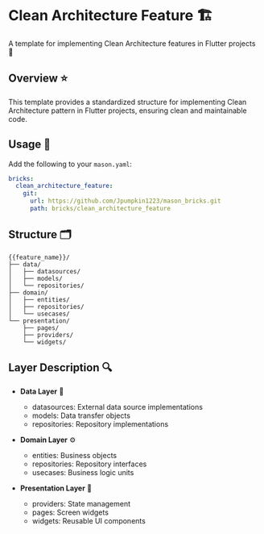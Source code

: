 # Clean Architecture Feature 🏗️

A template for implementing Clean Architecture features in Flutter projects 🎯

## Overview ⭐
This template provides a standardized structure for implementing Clean Architecture pattern in Flutter projects, ensuring clean and maintainable code.

## Usage 📝
Add the following to your `mason.yaml`:
```yaml
bricks:
  clean_architecture_feature:
    git:
      url: https://github.com/Jpumpkin1223/mason_bricks.git
      path: bricks/clean_architecture_feature
```

## Structure 🗂️
```
{{feature_name}}/ 
├── data/
│   ├── datasources/
│   ├── models/
│   └── repositories/
├── domain/
│   ├── entities/
│   ├── repositories/
│   └── usecases/
└── presentation/
    ├── pages/
    ├── providers/
    └── widgets/
```

## Layer Description 🔍
- **Data Layer** 💾
  - datasources: External data source implementations
  - models: Data transfer objects
  - repositories: Repository implementations

- **Domain Layer** ⚙️
  - entities: Business objects
  - repositories: Repository interfaces
  - usecases: Business logic units

- **Presentation Layer** 🎨
  - providers: State management
  - pages: Screen widgets
  - widgets: Reusable UI components
